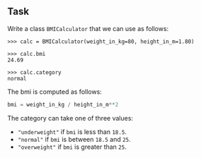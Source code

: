 ## Task

Write a class `BMICalculator` that we can use as follows:

```text
>>> calc = BMICalculator(weight_in_kg=80, height_in_m=1.80)

>>> calc.bmi
24.69

>>> calc.category
normal
```

The bmi is computed as follows:

```python
bmi = weight_in_kg / height_in_m**2
```

The category can take one of three values:

* `"underweight"` if `bmi` is less than `18.5`.
* `"normal"` if `bmi` is between `18.5` and `25`.
* `"overweight"` if `bmi` is greater than `25`.

